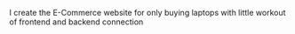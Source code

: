 I create the E-Commerce website for only buying laptops with little workout of frontend and backend connection
